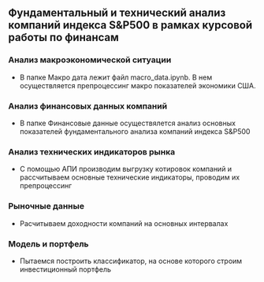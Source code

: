 ## Фундаментальный и технический анализ компаний индекса S&P500 в рамках курсовой работы по финансам

### Анализ макроэкономической ситуации 
- В папке Макро дата лежит файл macro_data.ipynb. В нем осуществляется препроцессинг макро показателей экономики США.

### Анализ финансовых данных компаний
- В папке Финансовые данные осуществялется анализ основных показателей фундаментального анализа компаний индекса S&P500

### Анализ технических индикаторов рынка
- С помощью АПИ производим выгрузку котировок компаний и рассчитываем основные технические индикаторы, проводим их препроцессинг

### Рыночные данные  
- Расчитываем доходности компаний на основных интервалах

### Модель и портфель
- Пытаемся построить классификатор, на основе которого строим инвестиционный портфель 
